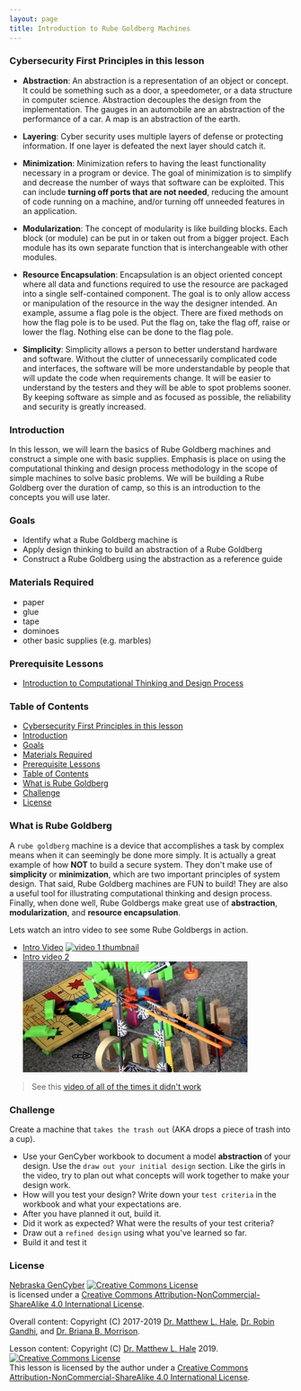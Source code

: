 ```yaml
---
layout: page
title: Introduction to Rube Goldberg Machines
---
```

### Cybersecurity First Principles in this lesson
* __Abstraction__: An abstraction is a representation of an object or concept. It could be something such as a door, a speedometer, or a data structure in computer science. Abstraction decouples the design from the implementation. The gauges in an automobile are an abstraction of the performance of a car. A map is an abstraction of the earth.

* __Layering__: Cyber security uses multiple layers of defense or protecting information. If one layer is defeated the next layer should catch it.

* __Minimization__: Minimization refers to having the least functionality necessary in a program or device. The goal of minimization is to simplify and decrease the number of ways that software can be exploited. This can include **turning off ports that are not needed**, reducing the amount of code running on a machine, and/or turning off unneeded features in an application.

* __Modularization__: The concept of modularity is like building blocks. Each block (or module) can be put in or taken out from a bigger project. Each module has its own separate function that is interchangeable with other modules.

* __Resource Encapsulation__: Encapsulation is an object oriented concept where all data and functions required to use the resource are packaged into a single self-contained component. The goal is to only allow access or manipulation of the resource in the way the designer intended. An example, assume a flag pole is the object. There are fixed methods on how the flag pole is to be used. Put the flag on, take the flag off, raise or lower the flag. Nothing else can be done to the flag pole.

* __Simplicity__: Simplicity allows a person to better understand hardware and software. Without the clutter of unnecessarily complicated code and interfaces, the software will be more understandable by people that will update the code when requirements change. It will be easier to understand by the testers and they will be able to spot problems sooner. By keeping software as simple and as focused as possible, the reliability and security is greatly increased.

### Introduction
In this lesson, we will learn the basics of Rube Goldberg machines and construct a simple one with basic supplies. Emphasis is place on using the computational thinking and design process methodology in the scope of simple machines to solve basic problems. We will be building a Rube Goldberg over the duration of camp, so this is an introduction to the concepts you will use later.

### Goals
* Identify what a Rube Goldberg machine is 
* Apply design thinking to build an abstraction of a Rube Goldberg
* Construct a Rube Goldberg using the abstraction as a reference guide

### Materials Required
* paper
* glue 
* tape
* dominoes 
* other basic supplies (e.g. marbles)


### Prerequisite Lessons
* [Introduction to Computational Thinking and Design Process](../introduction_to_computational_thinking_and_design_process/README.md)

### Table of Contents
<!-- TOC -->

- [Cybersecurity First Principles in this lesson](#cybersecurity-first-principles-in-this-lesson)
- [Introduction](#introduction)
- [Goals](#goals)
- [Materials Required](#materials-required)
- [Prerequisite Lessons](#prerequisite-lessons)
- [Table of Contents](#table-of-contents)
- [What is Rube Goldberg](#what-is-rube-goldberg)
- [Challenge](#challenge)
- [License](#license)

<!-- /TOC -->
### What is Rube Goldberg 
A `rube goldberg` machine is a device that accomplishes a task by complex means when it can seemingly be done more simply. It is actually a great example of how **NOT** to build a secure system. They don't make use of __simplicity__ or __minimization__, which are two important principles of system design. That said, Rube Goldberg machines are FUN to build! They are also a useful tool for illustrating computational thinking and design process. Finally, when done well, Rube Goldbergs make great use of __abstraction__, __modularization__, and __resource encapsulation__.

Lets watch an intro video to see some Rube Goldbergs in action.
* [Intro Video](https://www.youtube.com/watch?v=3rjLPX-LcB8)
[![video 1 thumbnail](README-3148d713.png)](https://www.youtube.com/watch?v=3rjLPX-LcB8)
* [Intro video 2](https://youtu.be/xHrYypDKXTc)
[![video 2 thumbnail](assets/README-ad3d089b.png)](https://youtu.be/xHrYypDKXTc)

> See this [video of all of the times it didn't work](https://www.youtube.com/watch?v=7bMbgW32wfA)
### Challenge
Create a machine that `takes the trash out` (AKA drops a piece of trash into a cup). 

* Use your GenCyber workbook to document a model __abstraction__ of your design. Use the `draw out your initial design` section. Like the girls in the video, try to plan out what concepts will work together to make your design work. 
* How will you test your design? Write down your `test criteria` in the workbook and what your expectations are.
* After you have planned it out, build it. 
* Did it work as expected? What were the results of your test criteria?
* Draw out a `refined design` using what you've learned so far. 
* Build it and test it

### License
[Nebraska GenCyber](https://www.nebraskagencyber.com) <a rel="license" href="http://creativecommons.org/licenses/by-nc-sa/4.0/"><img alt="Creative Commons License" style="border-width:0" src="https://i.creativecommons.org/l/by-nc-sa/4.0/88x31.png" /></a><br /> is licensed under a <a rel="license" href="http://creativecommons.org/licenses/by-nc-sa/4.0/">Creative Commons Attribution-NonCommercial-ShareAlike 4.0 International License</a>.

Overall content: Copyright (C) 2017-2019  [Dr. Matthew L. Hale](http://faculty.ist.unomaha.edu/mhale/), [Dr. Robin Gandhi](http://faculty.ist.unomaha.edu/rgandhi/), and [Dr. Briana B. Morrison](http://www.brianamorrison.net).

Lesson content: Copyright (C) [Dr. Matthew L. Hale](http://faculty.ist.unomaha.edu/mhale/) 2019.  
<a rel="license" href="http://creativecommons.org/licenses/by-nc-sa/4.0/"><img alt="Creative Commons License" style="border-width:0" src="https://i.creativecommons.org/l/by-nc-sa/4.0/88x31.png" /></a><br /><span xmlns:dct="http://purl.org/dc/terms/" property="dct:title">This lesson</span> is licensed by the author under a <a rel="license" href="http://creativecommons.org/licenses/by-nc-sa/4.0/">Creative Commons Attribution-NonCommercial-ShareAlike 4.0 International License</a>.
